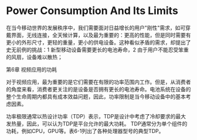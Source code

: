 # Power Consumption And Its Limits

在当今移动世界的发展秩序中，我们需要面对日益增长的用户"刚性"需求，如可穿戴界面，无线连接，全天候计算，以及最为重要的：更高的性能，但是同时需要有更小的外形尺寸，更轻的重量，更小的供电设备。这种看似矛盾的需求，却提出了史无前例的挑战：1 新型移动设备需要更长的电池寿命，2 由于用户不能忍受笨重的风扇，设备难以散热；

第6章 视频应用的功耗

对于视频应用，最为重要的是它们需要在有限的功率范围内工作。但是，从消费者的角度来看，消费者更关注的是设备是否拥有更长的电池寿命。电池系统在设备的整个生命周期内都具有成本效益问题，因此，功率限制是当今移动设备中的基本考虑因素。

功率极限通常以热设计功率（TDP）表示，TDP是设计中考虑了冷却要求的最大发热量，因此，可以认为TDP是平台允许的最大功耗。 TDP通常分为单个组件的功耗，例如CPU，GPU等。表6-1列出了各种处理器型号的典型TDP。